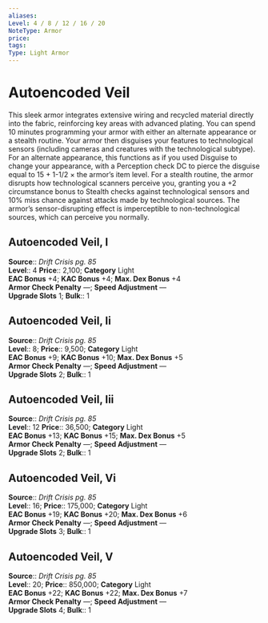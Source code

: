 ```yaml
---
aliases: 
Level: 4 / 8 / 12 / 16 / 20
NoteType: Armor
price: 
tags: 
Type: Light Armor
---
```


# Autoencoded Veil

This sleek armor integrates extensive wiring and recycled material directly into the fabric, reinforcing key areas with advanced plating. You can spend 10 minutes programming your armor with either an alternate appearance or a stealth routine. Your armor then disguises your features to technological sensors (including cameras and creatures with the technological subtype). For an alternate appearance, this functions as if you used Disguise to change your appearance, with a Perception check DC to pierce the disguise equal to 15 + 1-1/2 × the armor’s item level. For a stealth routine, the armor disrupts how technological scanners perceive you, granting you a +2 circumstance bonus to Stealth checks against technological sensors and 10% miss chance against attacks made by technological sources. The armor’s sensor-disrupting effect is imperceptible to non-technological sources, which can perceive you normally.  

## Autoencoded Veil, I

**Source**:: _Drift Crisis pg. 85_  
**Level**:: 4
**Price**:: 2,100; **Category** Light  
**EAC Bonus** +4; **KAC Bonus** +4; **Max. Dex Bonus** +4  
**Armor Check Penalty** —; **Speed Adjustment** —  
**Upgrade Slots** 1; **Bulk**:: 1

## Autoencoded Veil, Ii

**Source**:: _Drift Crisis pg. 85_  
**Level**:: 8;
**Price**:: 9,500; **Category** Light  
**EAC Bonus** +9; **KAC Bonus** +10; **Max. Dex Bonus** +5  
**Armor Check Penalty** —; **Speed Adjustment** —  
**Upgrade Slots** 2; **Bulk**:: 1

## Autoencoded Veil, Iii

**Source**:: _Drift Crisis pg. 85_  
**Level**:: 12
**Price**:: 36,500; **Category** Light  
**EAC Bonus** +13; **KAC Bonus** +15; **Max. Dex Bonus** +5  
**Armor Check Penalty** —; **Speed Adjustment** —  
**Upgrade Slots** 2; **Bulk**:: 1

## Autoencoded Veil, Vi

**Source**:: _Drift Crisis pg. 85_  
**Level**:: 16;
**Price**:: 175,000; **Category** Light  
**EAC Bonus** +19; **KAC Bonus** +20; **Max. Dex Bonus** +6  
**Armor Check Penalty** —; **Speed Adjustment** —  
**Upgrade Slots** 3; **Bulk**:: 1

## Autoencoded Veil, V

**Source**:: _Drift Crisis pg. 85_  
**Level**:: 20;
**Price**:: 850,000; **Category** Light  
**EAC Bonus** +22; **KAC Bonus** +22; **Max. Dex Bonus** +7  
**Armor Check Penalty** —; **Speed Adjustment** —  
**Upgrade Slots** 4; **Bulk**:: 1

